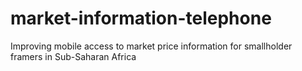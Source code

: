 # market-information-telephone
Improving mobile access to market price information for smallholder framers in Sub-Saharan Africa
